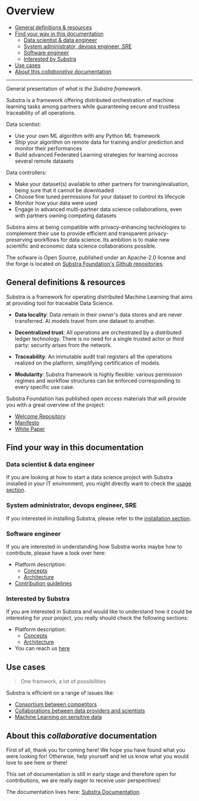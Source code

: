 # Overview

- [General definitions & resources](#general-definitions--resources)
- [Find your way in this documentation](#find-your-way-in-this-documentation)
  - [Data scientist & data engineer](#data-scientist--data-engineer)
  - [System administrator, devops engineer, SRE](#system-administrator-devops-engineer-sre)
  - [Software engineer](#software-engineer)
  - [Interested by Substra](#interested-by-substra)
- [Use cases](#use-cases)
- [About this *collaborative* documentation](#about-this-collaborative-documentation)

___

General presentation of *what is the Substra framework*.

Substra is a framework offering distributed orchestration of machine learning tasks among partners while guaranteeing secure and trustless traceability of all operations.

Data scientist:

- Use your own ML algorithm with any Python ML framework
- Ship your algorithm on remote data for training and/or prediction and monitor their performances
- Build advanced Federated Learning strategies for learning accross several remote datasets

Data controllers:

- Make your dataset(s) available to other partners for training/evaluation, being sure that it cannot be downloaded
- Choose fine tuned permissions for your dataset to control its lifecycle
- Monitor how your data were used
- Engage in advanced multi-partner data science collaborations, even with partners owning competing datasets

Substra aims at being compatible with privacy-enhancing technologies to complement their use to provide efficient and transparent privacy-preserving workflows for data science. Its ambition is to make new scientific and economic data science collaborations possible.

The sofware is Open Source, published under an Apache-2.0 license and the forge is located on [Substra Foundation's Github repositories](https://github.com/SubstraFoundation).

## General definitions & resources

Substra is a framework for operating distributed Machine Learning that aims at providing tool for traceable Data Science.

- **Data locality**: Data remain in their owner's data stores and are never transferred. AI models travel from one dataset to another.

- **Decentralized trust**: All operations are orchestrated by a distributed ledger technology. There is no need for a single trusted actor or third party: security arises from the network.

- **Traceability**: An immutable audit trail registers all the operations realized on the platform, simplifying certification of models.

- **Modularity**: Substra framework is highly flexible: various permission regimes and workflow structures can be enforced corresponding to every specific use case.

Substra Foundation has published *open access* materials that will provide you with a great overview of the project:

- [Welcome Repository](https://github.com/SubstraFoundation/welcome)
- [Manifesto](https://github.com/SubstraFoundation/welcome/blob/master/Substra-Foundation_Manifesto-v0.3_2019.10.25.pdf)
- [White Paper](https://arxiv.org/abs/1910.11567)

## Find your way in this documentation

### Data scientist & data engineer

If you are looking at how to start a data science project with Substra installed in your IT environment, you might directly want to check the [usage section](../getting_started/usage/usage.md#usage).

### System administrator, devops engineer, SRE

If you interested in installing Substra, please refer to the [installation section](setup/local_install_skaffold.md).

### Software engineer

If you are interested in understanding how Substra works maybe how to contribute, please have a look over here:

- Platform description:
  - [Concepts](concepts.md) 
  - [Architecture](architecture.md) 
- [Contribution guidelines](CONTRIBUTING.md)

### Interested by Substra

If you are interested in Substra and would like to understand how it could be interesting for *your* project, you really should check the following sections:

- Platform description:
  - [Concepts](concepts.md) 
  - [Architecture](architecture.md) 
- You can reach us [here](../getting_started/installation/further_resources.md#get-in-touch)

## Use cases

> One framwork, a lot of possibilities

Substra is efficient on a range of issues like:

- [Consortium between competitors](https://www.substra.ai/en/consortiums)
- [Collaborations between data providers and scientists](https://www.substra.ai/en/collaborations-donnees-ds)
- [Machine Learning on sensitive data](https://www.substra.ai/en/challenges)

## About this *collaborative* documentation

First of all, thank you for coming here! We hope you have found what you were looking for! Otherwise, help yourself and let us know what you would love to see here or there!

This set of documentation is still in early stage and therefore open for contributions, we are really eager to receive user perspectives!

The documentation lives here: [Substra Documentation](https://github.com/SubstraFoundation/substra-documentation/).

